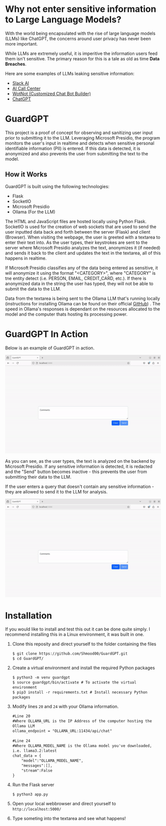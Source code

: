 # Why not enter sensitive information to Large Language Models?
With the world being encapsulated with the rise of large language models (LLMs) like ChatGPT, the concerns around user privacy has never been more important.

While  LLMs are extremely useful, it is imperitive the information users feed them isn't sensitive. The primary reason for this is a tale as old as time **Data Breaches**.

Here are some examples of LLMs leaking sensitive information:
* [Slack AI](https://www.theregister.com/2024/08/21/slack_ai_prompt_injection/)
* [AI Call Center](https://www.techradar.com/pro/security/millions-of-conversations-leaked-after-ai-call-center-hacked)
* [WotNot  (Customized Chat Bot Builder)](https://cybernews.com/security/wotnot-exposes-346k-sensitive-customer-files/)
* [ChatGPT](https://www.spiceworks.com/tech/artificial-intelligence/news/chatgpt-leaks-sensitive-user-data-openai-suspects-hack/)

# GuardGPT

This project is a proof of concept for observing and sanitizing user input prior to submitting it to the LLM. Leveraging Microsoft Presidio, the program monitors the user's input in realtime and detects when sensitive personal identifiable information (PII) is entered. If this data is detected, it is anonymized and also prevents the user from submitting the text to the model.

## How it Works
GuardGPT is built using the following technologies:
* Flask 
* SocketIO
* Microsoft Presidio
* Ollama (For the LLM)

The HTML and JavaScript files are hosted locally using Python Flask. SocketIO is used for the creation of web sockets that are used to send the user inputted data back and forth between the server (Flask) and client (Browser). When visiting the webpage, the user is greeted with a textarea to enter their text into. As the user types, their keystrokes are sent to the server where Microsoft Presidio analyzes the text, anonymizes it (if needed) and sends it back to the client and updates the text in the textarea, all of this happens in realtime.

If Microsoft Presidio classifies any of the data being entered as sensitive, it will anonymize it using the format "\<CATEGORY>", where "CATEGORY" is tne entity detect (i.e. PERSON, EMAIL, CREDIT_CARD, etc.). If there is anonymized data in the string the user has typed, they will not be able to submit the data to the LLM.

Data from the textarea is being sent to the Ollama LLM that's running locally (instructions for installing Ollama can be found on their official [GitHub](https://github.com/ollama/ollama)) . The speed in Ollama's responses is dependant on the resources allocated to the model and the computer thats hosting its processing power.

# GuardGPT In Action
Below is an example of GuardGPT in action.

![guardgpt-anonymized](images/guargpt-anonymized.gif)

As you can see, as the user types, the text is analyzed on the backend by Microsoft Presidio. If any sensitive information is detected, it is redacted and the "Send" button becomes inactive - this prevents the user from submitting their data to the LLM.

If the user enters a query that doesn't contain any sensitive information - they are allowed to send it to the LLM for analysis.

![guardgpt-working](images/guargpt-working.gif)

# Installation


If you would like to install and test this out it can be done quite simply. I recommend installing this in a Linux environment, it was built in one.
1. Clone this reposity and direct yourself to the folder containing the files
    ```
	$ git clone https://github.com/Shmood00/GuardGPT.git
	$ cd GuardGPT/
	```
	
2. Create a virtual environment and install the required Python packages
    ```
	$ python3 -m venv guardgpt
	$ source guardgpt/bin/activate # To activate the virtual environment
	$ pip3 install -r requirements.txt # Install necessary Python packages
	```

3. Modify lines `20` and `24` with your Ollama information.
    ```
	#Line 20
	#Where OLLAMA_URL is the IP Address of the computer hosting the Ollama LLM
	ollama_endpoint = "OLLAMA_URL:11434/api/chat" 
	
	#Line 24
	#Where OLLAMA_MODEL_NAME is the Ollama model you've downloaded, i.e. llama3.2:latest
	chat_data = {
    	"model":"OLLAMA_MODEL_NAME",
    	"messages":[],
    	"stream":False
	}
	```


4. Run the Flask server
    ```
	$ python3 app.py
	```

5. Open your local webbrowser and direct yourself to `http://localhost:5000/`
6. Type someting into the textarea and see what happens!
